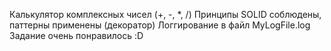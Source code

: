 Калькулятор комплексных чисел (+, -, *, /)
Принципы SOLID соблюдены, паттерны применены (декоратор)
Логгирование в файл MyLogFile.log
Задание очень понравилось :D
